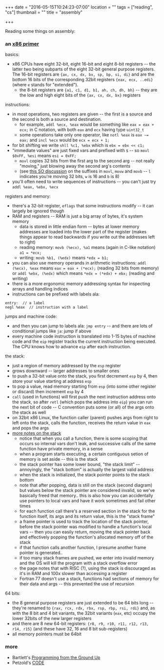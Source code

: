 +++
date = "2016-05-15T10:24:23-07:00"
location = ""
tags = ["reading", "cs"]
thumbnail = ""
title = "assembly"

+++

Reading some things on assembly:

<!--more-->

### an [x86 primer](https://www.nayuki.io/page/a-fundamental-introduction-to-x86-assembly-programming)

basics:

* x86 CPUs have eight 32-bit, eight 16-bit and eight 8-bit registers --
the latter two being subparts of the eight 32-bit general purpose registers.
The 16-bit registers are `{ax, cx, dx, bx, sp, bp, si, di}` and are the bottom 16 bits
of the corresponding 32bit registers `{eax, ecx, ..edi}` (where `e` stands for "extended").
  * the 8-bit registers are `{a1, c1, d1, b1, ah, ch, dh, bh}` --
  they are the low and high eight bits of the `{ax, cx, dx, bx}` registers

instructions:

* in most operations, two registers are given --
the first is a source and the second is both a source and destination.
  * for example, `addl %ecx, %eax` would be something like `eax = eax + ecx;` in C notation,
  with both `eax` and `ecx` having type `uint32_t`
  * some operations take only one operator, like `notl %eax` is `eax ~= eax;`
  and `incl %ecx` would be `ecx = ecx + 1;`
* for bit shifting we write `shll %c1, %ebx` which is `ebx = ebx << c1;`
* "immediate values" are just fixed vars and prefixed with `$` --
so `movl $0xFF, %esi` means `esi = 0xFF;`
  * `movl` copies 32 bits from the first arg to the second arg --
  not really "moving," just blowing away the second arg's contents
  * (see [this SO discussion](http://stackoverflow.com/questions/20247944)
  on the suffixes in `movl`, `movw` and `movb` -- `l` indicates you're moving 32 bits,
  `w` is 16 and `b` is 8)
* you'll often need to write sequences of instructions -- you can't just try `addl %eax, %ebx, %ecx`

registers and memory:

* there's a 32-bit register, `eflags` that some instructions modify --
it can largely be ignored though
* RAM and registers -- RAM is just a big array of bytes, it's system memory
  * data is stored in little endian form --
  bytes at lower memory addresses are loaded into the lower part of the register
  (makes things appear to read backwards if you write out the addresses left to right)
  * reading memory: `movb (%ecx), %a1` means (again in C-like notation) `a1 = *ecx;`
  * writing: `movb %b1, (%edx)` means `*edx = b1;`
* you can also use memory operands in arithmetic instructions:
`addl (%ecx), %eax` means `eax = eax + (*ecx);` (reading 32 bits from memory)
or `addl %ebx, (%edx)` which means `*edx = (*edx) + ebx;` (reading and writing)
* there is a more ergonomic memory addressing syntax for inspecting arrays and handling indices
* instructions can be prefixed with labels ala:

```c-objdump
entry:  // a label
negl %eax  // instruction with a label
```

jumps and machine code:

* and then you can jump to labels ala: `jmp entry` --
and there are lots of conditional jumps like `ja`: jump if above
* every machine code instruction is translated into 1-15 bytes of machine code
and the `eip` register tracks the current instruction being executed.
The CPU knows how to advance `eip` after each instruction.

the stack:

* just a region of memory addressed by the `esp` register
* grows downward -- larger addresses to smaller ones
* to push a 32-bit value onto the stack, you first decrement `esp` by 4,
then store your value starting at address `esp`
* to pop a value, read memory starting from `esp` (into some other register or discard)
then increment `esp` by 4
* `call` (used in functions) will first push the next instruction address onto the stack,
so after `retl` (which pops the address into `eip`) you can run the next bit of code --
C convention puts some (or all) of the args onto the stack as well
* on 32bit x86 Linux, the function caller (parent) pushes args from right to left onto the stack,
calls the function, receives the return value in `eax` and pops the args
* [more notes on the stack](https://www.cs.umd.edu/class/sum2003/cmsc311/Notes/Mips/stack.html)
  * notice that when you call a function, there is some scoping that occurs
  so internal vars don't leak, and successive calls of the same function have private memory, in a sense
  * when a program starts executing,
  a certain contiguous setion of memory is set aside -- this is the stack
  * the stack pointer has some lower bound, "the stack limit" --
  annoyingly, the "stack bottom" is actually the largest valid address
  * when the stack is initialized, the stack pointer points to the stack bottom
  * note that after popping, data is still on the stack (second diagram)
  but values below the stack pointer are considered invalid,
  so we've basically freed that memory..
  this is also how you can accidentally use pointers to local vars and have it work sometimes
  and fail other times
  * for each function call there's a reserved section in the stack for the function itself,
  its args and its return value, this is the "stack frame"
  * a frame pointer is used to track the location of the stack pointer,
  before the stack pointer was modified to handle a function's local vars --
  then you can easily return, moving the stack pointer back
  and effectively popping the function's allocated memory off of the stack
  * if that function calls another function, I presume another frame pointer is generated..
  * if too many stack frames are pushed, we enter into invalid memory
  and the OS will kill the program with a stack overflow error
  * the page notes that with RISC (?), using the stack is discouraged
  as it's in RAM and 100x slower than accessing a register
  * Fortran 77 doesn't use a stack, functions had sections of memory for their data and args --
  this prevented the use of recursion

64 bits:

* the 8 general purpose registers are just extended to be 64 bits long --
they're renamed to `{rax, rcx, rdx, rbx, rsp, rbp, rsi, rdi}` and,
as with the 8 bit and 4 bit variants, the 32bit variants (`eax`, etc)
occupy the lower 32bits of the new larger registers
* and there are 8 new 64-bit registers: `{r8, r9, r10, r11, r12, r13, r14, r15}`
(and these have 32, 16 and 8 bit sub-registers)
* all memory pointers must be 64bit


### more
* Bartlett's [Programming from the Ground Up](http://nongnu.askapache.com//pgubook/ProgrammingGroundUp-1-0-booksize.pdf)
* Petzold's [CODE](https://bobcarp.files.wordpress.com/2014/07/code-charles-petzold.pdf)
